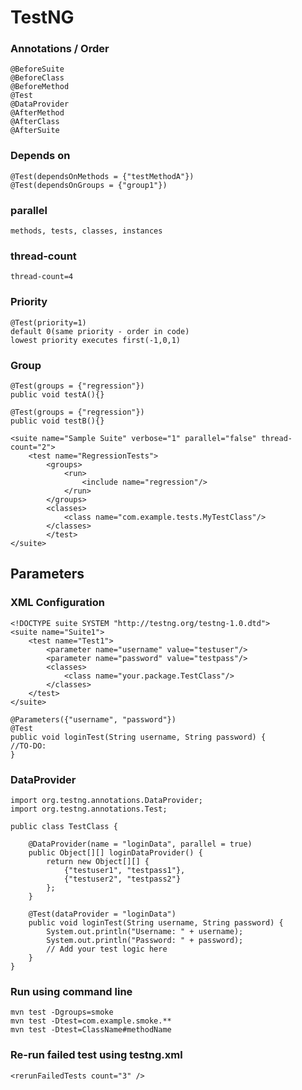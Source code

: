# TestNG
### Annotations / Order
    @BeforeSuite
    @BeforeClass
    @BeforeMethod
    @Test
    @DataProvider
    @AfterMethod
    @AfterClass
    @AfterSuite
### Depends on
    @Test(dependsOnMethods = {"testMethodA"})
    @Test(dependsOnGroups = {"group1"})

### parallel
    methods, tests, classes, instances
### thread-count
    thread-count=4
### Priority
    @Test(priority=1)
    default 0(same priority - order in code)
    lowest priority executes first(-1,0,1)
### Group
    @Test(groups = {"regression"})
    public void testA(){}

    @Test(groups = {"regression"})
    public void testB(){}

    <suite name="Sample Suite" verbose="1" parallel="false" thread-count="2">    
        <test name="RegressionTests">
            <groups>
                <run>
                    <include name="regression"/>
                </run>
            </groups>
            <classes>
                <class name="com.example.tests.MyTestClass"/>
            </classes>
            </test>
    </suite>
## Parameters
### XML Configuration
    <!DOCTYPE suite SYSTEM "http://testng.org/testng-1.0.dtd">
    <suite name="Suite1">
        <test name="Test1">
            <parameter name="username" value="testuser"/>
            <parameter name="password" value="testpass"/>
            <classes>
                <class name="your.package.TestClass"/>
            </classes>
        </test>
    </suite>

    @Parameters({"username", "password"})
    @Test
    public void loginTest(String username, String password) {
    //TO-DO:
    }

### DataProvider
    import org.testng.annotations.DataProvider;
    import org.testng.annotations.Test;

    public class TestClass {
    
        @DataProvider(name = "loginData", parallel = true)
        public Object[][] loginDataProvider() {
            return new Object[][] {
                {"testuser1", "testpass1"},
                {"testuser2", "testpass2"}
            };
        }
    
        @Test(dataProvider = "loginData")
        public void loginTest(String username, String password) {
            System.out.println("Username: " + username);
            System.out.println("Password: " + password);
            // Add your test logic here
        }
    }

### Run using command line
    mvn test -Dgroups=smoke
    mvn test -Dtest=com.example.smoke.**
    mvn test -Dtest=ClassName#methodName

### Re-run failed test using testng.xml
    <rerunFailedTests count="3" />
